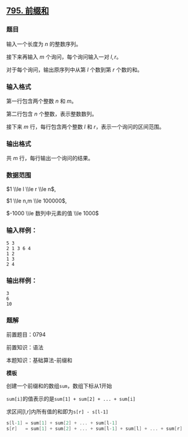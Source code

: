 ## [795\. 前缀和](https://www.acwing.com/problem/content/797/)

### 题目

输入一个长度为 $n$ 的整数序列。

接下来再输入 $m$ 个询问，每个询问输入一对 $l, r$。

对于每个询问，输出原序列中从第 $l$ 个数到第 $r$ 个数的和。

### 输入格式

第一行包含两个整数 $n$ 和 $m$。

第二行包含 $n$ 个整数，表示整数数列。

接下来 $m$ 行，每行包含两个整数 $l$ 和 $r$，表示一个询问的区间范围。

### 输出格式

共 $m$ 行，每行输出一个询问的结果。

### 数据范围

$1 \\le l \\le r \\le n$,

$1 \\le n,m \\le 100000$,

$-1000 \\le 数列中元素的值 \\le 1000$

### 输入样例：

```
5 3
2 1 3 6 4
1 2
1 3
2 4
```

### 输出样例：

```
3
6
10
```

### 题解

前置题目：0794

前置知识：语法

本题知识：基础算法-前缀和

**模板**

创建一个前缀和的数组`sum`，数组下标从1开始 

`sum[i]`的值表示的是`sum[1] + sum[2] + ... + sum[i]`

求区间[l,r]内所有值的和即为`s[r] - s[l-1]`

```go
s[l-1] = sum[1] + sum[2] + ... + sum[l-1]
s[r]   = sum[1] + sum[2] + ... + sum[l-1] + sum[l] + ... + sum[r]
```